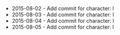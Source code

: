 - 2015-08-02 - Add commit for character: l
- 2015-08-03 - Add commit for character: l
- 2015-08-04 - Add commit for character: l
- 2015-08-05 - Add commit for character: l
